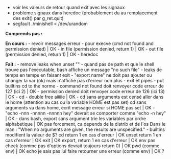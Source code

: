 - voir les valeurs de retour quand exit avec les signaux
- probleme signaux dans heredoc (probablement du au remplacement des exit() par g_ret.quit)
- segfault ./minishell < /dev/urandom

**Comprends pas :**

**En cours :**
	- revoir messages erreur
		- pour execve (cmd not found and permission denied)						| OK
		- in file	(permission denied, return 1) 								| OK
		- out file	(permission denied, return 1)								| OK
		- heredoc

**Fait :**
	- remove leaks when unset ""
	- quand pas de path et que le shell trouve pas l'executable, bash affiche un message "no such file"
	- leaks de temps en temps en faisant exit
	- "export name" ne doit pas ajouter ou changer la var (ok) mais n'affiche pas d'erreur non plus
	- exit et pipes
	- put builtins cd to the norme
	- command not found doit renvoyer code erreur de 127 (ici 2)				| OK
	- permission denied doit renvoyer code erreur de 126 (ici 13)				| OK
	- cd - double free aiiiiie													| OK
	- cd sans arguments est censé aller dans le home (attention au cas ou la variable HOME est pas set)
		cd sans arguments va dans home, ecrit message erreur si HOME pas set	| OK
	- "echo -nnn -nnnnn -nnnnn hey" devrait se comporter comme "echo -n hey"	| OK
	- dans bash, export sans argument trie les variables par ordre alphabetique	| OK
		pas forcement, ca depends de la distrib et de l'os
		Dans le man : "When no arguments are given, the results are unspecified."
	- builtins modifient la valeur de $?
		cd return 1 en cas d'erreur												| OK
		unset return 1 en cas d'erreur											| OK
		exit																	| OK
		export, return 1 en cas d'erreur										| OK
		env pas check (comme pas d'options devrait toujours return 0)			| OK
		pwd (comme env)															| OK
		echo je sais pas lui faire retourner une erreur (comme env)				| OK ?
